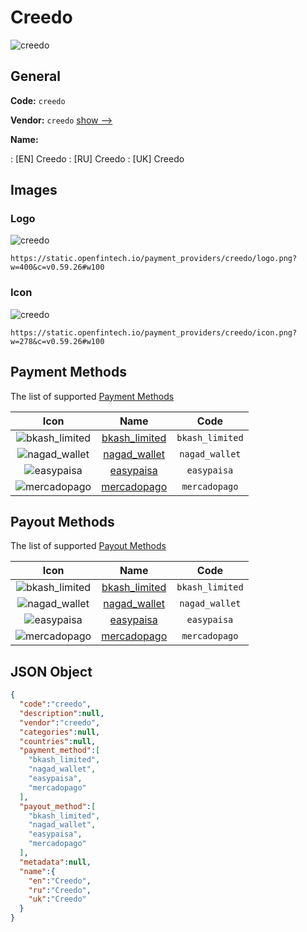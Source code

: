 
# Creedo 
![creedo](https://static.openfintech.io/payment_providers/creedo/logo.png?w=400&c=v0.59.26#w100)  

## General 
 
**Code:** `creedo` 
 
**Vendor:** `creedo` [show -->](/vendors/creedo/) 
 
**Name:** 
 
:	[EN] Creedo 
:	[RU] Creedo 
:	[UK] Creedo 
 

## Images 

### Logo 
 
![creedo](https://static.openfintech.io/payment_providers/creedo/logo.png?w=400&c=v0.59.26#w100)  

```
https://static.openfintech.io/payment_providers/creedo/logo.png?w=400&c=v0.59.26#w100
```  

### Icon 
 
![creedo](https://static.openfintech.io/payment_providers/creedo/icon.png?w=278&c=v0.59.26#w100)  

```
https://static.openfintech.io/payment_providers/creedo/icon.png?w=278&c=v0.59.26#w100
```  

## Payment Methods 
 
The list of supported [Payment Methods](/payment-methods/) 

|Icon|Name|Code| 
|:---:|:---:|:---:| 
|![bkash_limited](https://static.openfintech.io/payment_methods/bkash_limited/icon.png?w=278&c=v0.59.26#w100) |[bkash_limited](/payment-methods/bkash_limited/)|`bkash_limited`| 
|![nagad_wallet](https://static.openfintech.io/payment_methods/nagad_wallet/icon.png?w=278&c=v0.59.26#w100) |[nagad_wallet](/payment-methods/nagad_wallet/)|`nagad_wallet`| 
|![easypaisa](https://static.openfintech.io/payment_methods/easypaisa/icon.svg?w=278&c=v0.59.26#w100) |[easypaisa](/payment-methods/easypaisa/)|`easypaisa`| 
|![mercadopago](https://static.openfintech.io/payment_methods/mercadopago/icon.png?w=278&c=v0.59.26#w100) |[mercadopago](/payment-methods/mercadopago/)|`mercadopago`| 
 

## Payout Methods 
 
The list of supported [Payout Methods](/payout-methods/) 

|Icon|Name|Code| 
|:---:|:---:|:---:| 
|![bkash_limited](https://static.openfintech.io/payout_methods/bkash_limited/icon.png?w=278&c=v0.59.26#w40) |[bkash_limited](payout-methodsbkash_limited/)|`bkash_limited`| 
|![nagad_wallet](https://static.openfintech.io/payout_methods/nagad_wallet/icon.svg?w=278&c=v0.59.26#w40) |[nagad_wallet](payout-methodsnagad_wallet/)|`nagad_wallet`| 
|![easypaisa](https://static.openfintech.io/payout_methods/easypaisa/icon.png?w=278&c=v0.59.26#w40) |[easypaisa](payout-methodseasypaisa/)|`easypaisa`| 
|![mercadopago](https://static.openfintech.io/payout_methods/mercadopago/icon.png?w=278&c=v0.59.26#w40) |[mercadopago](payout-methodsmercadopago/)|`mercadopago`| 
 

## JSON Object 

```json
{
  "code":"creedo",
  "description":null,
  "vendor":"creedo",
  "categories":null,
  "countries":null,
  "payment_method":[
    "bkash_limited",
    "nagad_wallet",
    "easypaisa",
    "mercadopago"
  ],
  "payout_method":[
    "bkash_limited",
    "nagad_wallet",
    "easypaisa",
    "mercadopago"
  ],
  "metadata":null,
  "name":{
    "en":"Creedo",
    "ru":"Creedo",
    "uk":"Creedo"
  }
}
```  
